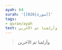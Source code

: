 ```yaml
---
ayah: 64
surah: '[[026|سورة]]'
tags:
- quran/ayah
text: وأزلفنا ثم الآخرين
---
```

> وأزلفنا ثم الآخرين

